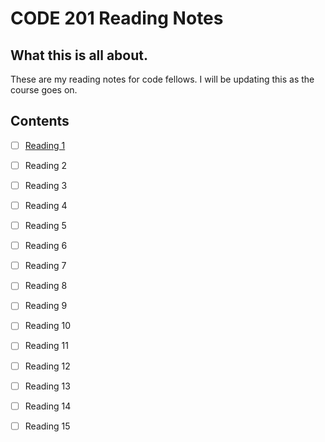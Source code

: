 # CODE 201 Reading Notes

## What this is all about.

These are my reading notes for code fellows. I will be updating this as the course goes on.

## Contents

- [ ] [Reading 1](#reading-1)
- [ ] Reading 2
- [ ] Reading 3
- [ ] Reading 4
- [ ] Reading 5
- [ ] Reading 6
- [ ] Reading 7
- [ ] Reading 8
- [ ] Reading 9
- [ ] Reading 10
- [ ] Reading 11
- [ ] Reading 12
- [ ] Reading 13
- [ ] Reading 14
- [ ] Reading 15


